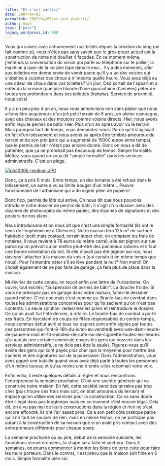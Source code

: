```yaml
---
title: "Et c'est partiii"
date: 2007-04-05
permalink: 2007/04/05/et-cest-partiii/
author: Soph
tags: ["post"]
legacy_wordpress_id: 608
---
```


Vous qui suivez avec acharnement nos billets depuis la création du blog (on fait comme si), vous n'êtes pas sans savoir que le gros projet actuel est la construction de notre nid douillet 4 façades. En ce moment même, j'entends la conversation du voisin qui parle au téléphone sur le pallier, la machine à laver de la voisine tape dans le mur... Il y a des moments, aller aux toilettes me donne envie de vomir parce qu'il y a un des voisins qui s'obstine à cuisiner des choux à n'importe quelle heure. Vous avez déjà eu une odeur de choux dans vos toilettes? Un jour, Ced sortait de l'appart et a entendu la voisine (une jolie blonde d'une quarantaine d'années) péter de toutes ses profondeurs dans ses toilettes (hahaha). Service de proximité, nous voila!

Il y a un peu plus d'un an, nous vous annoncions non sans plaisir que nous allions être acquéreurs d'un joli petit terrain de 8 ares, en pleine campagne, avec des chevaux et des moutons comme voisins directs. Hier, nous avons enfin reçu le permis de bâtir. Hier. Plus d'un an après avoir vu le terrain. Mais pourquoi tant de temps, vous demandez-vous. Parce qu'il s'agissait en fait d'un lotissement et nous avons su après être tombés amoureux du terrain et de son prix (prix qui a augmenté de 15000 euros entre temps), que le permis de lotir n'était pas encore donné. Donc on nous a dit de patienter, que ça ne prendrait pas beaucoup de temps. Simple formalité. Méfiez-vous quand on vous dit "simple formalité" dans les services administratifs. C'est un piège.

<a title="pict0005-medium.JPG" href="https://64k.be/wp-content/uploads/2007/04/pict0005-medium.JPG"><img src="https://64k.be/wp-content/uploads/2007/04/pict0005-medium.JPG" alt="pict0005-medium.JPG" /></a>

<!-- excerpt -->

Donc, ça a pris 6 mois. Entre temps, un des terrains a été refusé dans le lotissement, un autre a vu sa limite bouger d'un mètre... Pauvre fonctionnaire de l'urbanisme qui a dû signer plein de papiers!

Donc hop, permis de lôtir qui arrive. On nous dit que nous pouvons introduire notre dossier de permis de bâtir; Il s'agit d'un dossier avec des dizaines de photocopies du même papier, des dizaines de signatures et des posters de nos plans.

Nous introduisons et on nous dit que c'est une simple formalité (ils ont le sens de l'euphémisme à Chièvres). Notre maison fera 125 m² de surface habitable (petit mais costaud, terrain super cher, en comptant les frais de notaires, il nous revient à 78 euros du mètre carré), elle est pignon sur rue parce qu'on prévoit qu'on mettra peut-être des panneaux solaires et il faut une bonne orientation du toit. Si elle n'avait pas été pignon sur rue, nous devions l'attacher à la maison du voisin (qui construit en même temps que nous). Pour l'entendre péter s'il se lève pendant la nuit? Non merci! On choisit également de ne pas faire de garage, ça fera plus de place dans la maison.

Mi-février de cette année, on reçoit enfin une lettre de l'urbanisme. On ouvre, tout excités; "Suspension de permis de bâtir". La douche froide. Si vous ne prévoyez pas de garage dans votre maison, faites-le dessiner quand même. C'est con mais c'est comme ça. Branle-bas de combat dans toutes les administrations concernées pour qu'ils sachent qu'on n'est pas contents. La seule solution: redessiner les plans et réintroduire le dossier. Ce qu'on avait fait l'été dernier, à refaire. Le branle-bas de combat a porté ses fruits. En harcelant de coups de fil les responsables du contre-temps, nous sommes début avril et tous les papiers sont enfin signés par toutes ces personnes-qui-font-8-16h-du-lundi-au-vendredi avec-une-demi-heure-de-pause-à-midi et-10-minutes-de-café-ou-de-cigarette-toutes-les-heures (j'ai acquis une certaine animosité envers les gens qui bossent dans les services administratifs, je ne dois pas être la seule). Figurez-vous qu'il existe des gens qui sont payés plus cher que la moyenne pour mettre des cachets et des signatures sur de la paperasse. Dans l'administration, vous avez gagné une bataille quand vous avez déjà parlé à toutes les personnes d'un même bureau et qu'au moins une d'entre-elles reconnait votre voix.

Enfin voila, il reste quelques détails à régler et nous rencontrons l'entrepreneur la semaine prochaine. C'est une société générale qui va construire notre maison. En fait, cette société vend des terrains pas trop cher (puis trouve des frais mais soit, on était amoureux du terrain) et impose qu'on utilise ses services pour la construction. Ca va sans doute être illégal dans pas longtemps mais en ce moment c'est encore légal. Cela dit, on a vu pas mal de leurs constructions dans la région et rien ne s'est encore effondré, ils ont l'air assez pros. Ca a son petit côté pratique parce qu'il ne faut se soucier de rien, mais en même temps, on ne participe pas autant à la construction de sa maison que si on avait pris contact avec des entrepreneurs différents pour chaque poste.

La semaine prochaine ou au pire, début de la semaine suivante, les fondations seront creusées, la chape sera faite et sèchera. Dans 3 semaines, on pourra commencer à monter les blocs de terre cuite pour faire les murs porteurs. Dans le contrat, il est prévu que la maison soit finie en 6 mois. Simple formalité bien sûr.
